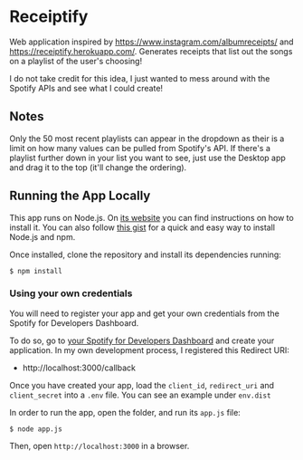 # Receiptify
Web application inspired by https://www.instagram.com/albumreceipts/ and  https://receiptify.herokuapp.com/. Generates receipts that list out the songs on a playlist of the user's choosing!

I do not take credit for this idea, I just wanted to mess around with the Spotify APIs and see what I could create!

## Notes
Only the 50 most recent playlists can appear in the dropdown as their is a limit on how many values can be pulled from Spotify's API. If there's a playlist further down in your list you want to see, just use the Desktop app and drag it to the top (it'll change the ordering).

## Running the App Locally

This app runs on Node.js. On [its website](http://www.nodejs.org/download/) you can find instructions on how to install it. You can also follow [this gist](https://gist.github.com/isaacs/579814) for a quick and easy way to install Node.js and npm.

Once installed, clone the repository and install its dependencies running:

    $ npm install

### Using your own credentials
You will need to register your app and get your own credentials from the Spotify for Developers Dashboard.

To do so, go to [your Spotify for Developers Dashboard](https://beta.developer.spotify.com/dashboard) and create your application. In my own development process, I registered this Redirect URI:

* http://localhost:3000/callback

Once you have created your app, load the `client_id`, `redirect_uri` and `client_secret` into a `.env` file. You can see an example under `env.dist`

In order to run the app, open the folder, and run its `app.js` file:

    $ node app.js

Then, open `http://localhost:3000` in a browser.
